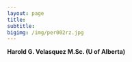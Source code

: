 ```yaml
---
layout: page
title:  
subtitle: 
bigimg: /img/per002rz.jpg
---
```


**Harold G. Velasquez M.Sc. (U of Alberta)**  